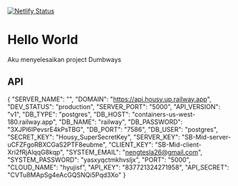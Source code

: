 [![Netlify Status](https://api.netlify.com/api/v1/badges/2c5e0af6-07c5-48fc-963b-397945e02d3f/deploy-status)](https://housy.netlify.app/)

# Hello World

Aku menyelesaikan project Dumbways


## API
{
  "SERVER_NAME": "",
  "DOMAIN": "https://api.housy.up.railway.app",
  "DEV_STATUS": "production",
  "SERVER_PORT": "5000",
  "API_VERSION": "v1",
  "DB_TYPE": "postgres",
  "DB_HOST": "containers-us-west-180.railway.app",
  "DB_NAME": "railway",
  "DB_PASSWORD": "3XJPl6IPevsrE4kPsTBG",
  "DB_PORT": "7586",
  "DB_USER": "postgres",
  "SECRET_KEY": "Housy_SuperSecretKey",
  "SERVER_KEY": "SB-Mid-server-uCFZFgoRBXCGaS2PTF8eubme",
  "CLIENT_KEY": "SB-Mid-client-Xri2fRjAlqqG8kqp",
  "SYSTEM_EMAIL": "nengtesla26@gmail.com",
  "SYSTEM_PASSWORD": "yasxyqctmkhvsljx",
  "PORT": "5000",
  "CLOUD_NAME": "hyujisf",
  "API_KEY": "837721324271958",
  "API_SECRET": "CVTu8MApSg4eAcGQSNQi5Pqd3Xo"
}
